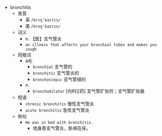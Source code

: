 - bronchitis
  - 发音
    - 英 `/brɔŋ'kaitis/`
    - 美 `/brɑŋ'kaɪtɪs/`
  - 词义
    - n. 【医】支气管炎
    - `an illness that affects your bronchial tubes and makes you cough`
  - 同根词
    - adj.
      - `bronchial` 支气管的
      - `bronchitic` 支气管炎的
      - `bronchoscopic` 支气管镜的
    - n.
      - `bronchodilator` [内科][药] 支气管扩张剂；支气管扩张器
  - 短语
    - `chronic bronchitis` 慢性支气管炎 
    - `acute bronchitis` 急性支气管炎 
  - 例句
    - `He was in bed with bronchitis.`
      - 他身患支气管炎，卧病在床。

